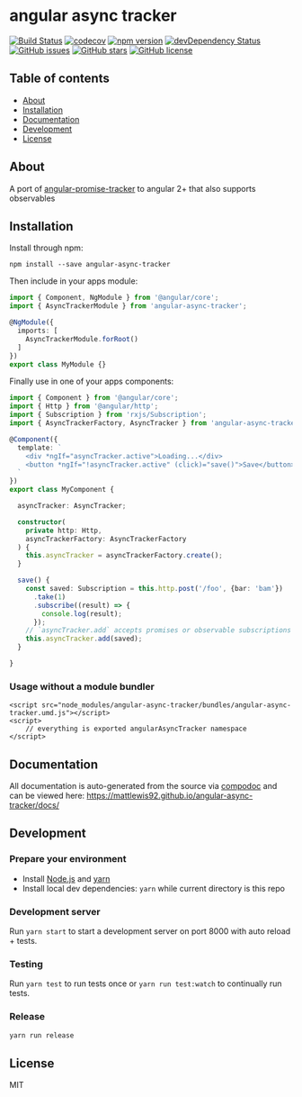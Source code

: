 # angular async tracker
[![Build Status](https://travis-ci.org/mattlewis92/angular-async-tracker.svg?branch=master)](https://travis-ci.org/mattlewis92/angular-async-tracker)
[![codecov](https://codecov.io/gh/mattlewis92/angular-async-tracker/branch/master/graph/badge.svg)](https://codecov.io/gh/mattlewis92/angular-async-tracker)
[![npm version](https://badge.fury.io/js/angular-async-tracker.svg)](http://badge.fury.io/js/angular-async-tracker)
[![devDependency Status](https://david-dm.org/mattlewis92/angular-async-tracker/dev-status.svg)](https://david-dm.org/mattlewis92/angular-async-tracker?type=dev)
[![GitHub issues](https://img.shields.io/github/issues/mattlewis92/angular-async-tracker.svg)](https://github.com/mattlewis92/angular-async-tracker/issues)
[![GitHub stars](https://img.shields.io/github/stars/mattlewis92/angular-async-tracker.svg)](https://github.com/mattlewis92/angular-async-tracker/stargazers)
[![GitHub license](https://img.shields.io/badge/license-MIT-blue.svg)](https://raw.githubusercontent.com/mattlewis92/angular-async-tracker/master/LICENSE)

## Table of contents

- [About](#about)
- [Installation](#installation)
- [Documentation](#documentation)
- [Development](#development)
- [License](#license)

## About

A port of [angular-promise-tracker](https://github.com/ajoslin/angular-promise-tracker) to angular 2+ that also supports observables

## Installation

Install through npm:
```
npm install --save angular-async-tracker
```

Then include in your apps module:

```typescript
import { Component, NgModule } from '@angular/core';
import { AsyncTrackerModule } from 'angular-async-tracker';

@NgModule({
  imports: [
    AsyncTrackerModule.forRoot()
  ]
})
export class MyModule {}
```

Finally use in one of your apps components:
```typescript
import { Component } from '@angular/core';
import { Http } from '@angular/http';
import { Subscription } from 'rxjs/Subscription';
import { AsyncTrackerFactory, AsyncTracker } from 'angular-async-tracker';

@Component({
  template: `
    <div *ngIf="asyncTracker.active">Loading...</div>
    <button *ngIf="!asyncTracker.active" (click)="save()">Save</button>
  `
})
export class MyComponent {

  asyncTracker: AsyncTracker;

  constructor(
    private http: Http,
    asyncTrackerFactory: AsyncTrackerFactory
  ) {
    this.asyncTracker = asyncTrackerFactory.create();
  }

  save() {
    const saved: Subscription = this.http.post('/foo', {bar: 'bam'})
      .take(1)
      .subscribe((result) => {
        console.log(result);
      });
    // `asyncTracker.add` accepts promises or observable subscriptions
    this.asyncTracker.add(saved);
  }

}
```

### Usage without a module bundler
```
<script src="node_modules/angular-async-tracker/bundles/angular-async-tracker.umd.js"></script>
<script>
    // everything is exported angularAsyncTracker namespace
</script>
```

## Documentation
All documentation is auto-generated from the source via [compodoc](https://compodoc.github.io/compodoc/) and can be viewed here:
https://mattlewis92.github.io/angular-async-tracker/docs/

## Development

### Prepare your environment
* Install [Node.js](http://nodejs.org/) and [yarn](https://yarnpkg.com/en/docs/install)
* Install local dev dependencies: `yarn` while current directory is this repo

### Development server
Run `yarn start` to start a development server on port 8000 with auto reload + tests.

### Testing
Run `yarn test` to run tests once or `yarn run test:watch` to continually run tests.

### Release
```bash
yarn run release
```

## License

MIT
